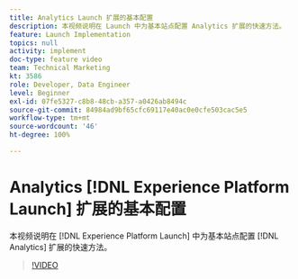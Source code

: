 ```yaml
---
title: Analytics Launch 扩展的基本配置
description: 本视频说明在 Launch 中为基本站点配置 Analytics 扩展的快速方法。
feature: Launch Implementation
topics: null
activity: implement
doc-type: feature video
team: Technical Marketing
kt: 3586
role: Developer, Data Engineer
level: Beginner
exl-id: 07fe5327-c8b8-48cb-a357-a0426ab8494c
source-git-commit: 84984ad9bf65cfc69117e40ac0e0cfe503cac5e5
workflow-type: tm+mt
source-wordcount: '46'
ht-degree: 100%

---
```


# Analytics [!DNL Experience Platform Launch] 扩展的基本配置

本视频说明在 [!DNL Experience Platform Launch] 中为基本站点配置 [!DNL Analytics] 扩展的快速方法。

>[!VIDEO](https://video.tv.adobe.com/v/28751/?quality=12&learn=on)
